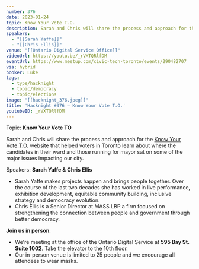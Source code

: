 ```yaml
---
number: 376
date: 2023-01-24
topic: Know Your Vote T.O.
description: Sarah and Chris will share the process and approach for the [Know Your Vote T.O.](https://www.knowyourvote.to/) website that helped voters in Toronto learn about where the candidates in their ward and those running for mayor sat on some of the major issues impacting our city.
speakers:
  - "[[Sarah Yaffe]]"
  - "[[Chris Ellis]]"
venue: "[[Ontario Digital Service Office]]"
videoUrl: https://youtu.be/_rVXTQRlfDM
eventUrl: https://www.meetup.com/civic-tech-toronto/events/290482707
via: hybrid
booker: Luke
tags:
  - type/hacknight
  - topic/democracy
  - topic/elections
image: "[[hacknight_376.jpeg]]"
title: 'Hacknight #376 – Know Your Vote T.O.'
youtubeID: _rVXTQRlfDM
---
```


Topic: **Know Your Vote TO**

Sarah and Chris will share the process and approach for the [Know Your Vote T.O.](https://www.knowyourvote.to/) website that helped voters in Toronto learn about where the candidates in their ward and those running for mayor sat on some of the major issues impacting our city.

Speakers: **Sarah Yaffe & Chris Ellis**

* Sarah Yaffe makes projects happen and brings people together. Over the course of the last two decades she has worked in live performance, exhibition development, equitable community building, inclusive strategy and democracy evolution.
* Chris Ellis is a Senior Director at MASS LBP a firm focused on strengthening the connection between people and government through better democracy.

**Join us in person**:

* We're meeting at the office of the Ontario Digital Service at **595 Bay St. Suite 1002**. Take the elevator to the 10th floor.
* Our in-person venue is limited to 25 people and we encourage all attendees to wear masks.
